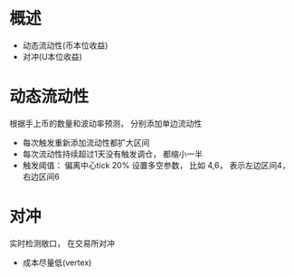 # 概述
* 动态流动性(币本位收益)
* 对冲(U本位收益)

# 动态流动性
根据手上币的数量和波动率预测， 分别添加单边流动性
* 每次触发重新添加流动性都扩大区间
* 每次流动性持续超过1天没有触发调仓， 都缩小一半
* 触发阈值： 偏离中心tick 20%
设置多空参数， 比如 4,6， 表示左边区间4， 右边区间6

# 对冲
实时检测敞口， 在交易所对冲
* 成本尽量低(vertex)